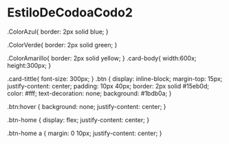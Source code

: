 # EstiloDeCodoaCodo2

.ColorAzul{
    border: 2px solid blue;
}

.ColorVerde{
    border: 2px solid green;
}

.ColorAmarillo{
    border: 2px solid yellow;
}
.card-body{
    width:600x;
    height:300px;
}

.card-tittle{
    font-size: 300px;
}
.btn {
    display: inline-block;
    margin-top: 15px;
    justify-content: center;
    padding: 10px 40px;
    border: 2px solid #15eb0d;
    color: #fff;
    text-decoration: none;
    background: #1bdb0a;
}

.btn:hover {
    background: none;
    justify-content: center;
}

.btn-home {
    display: flex;
    justify-content: center;
}

.btn-home a {
    margin: 0 10px;
    justify-content: center;
}
